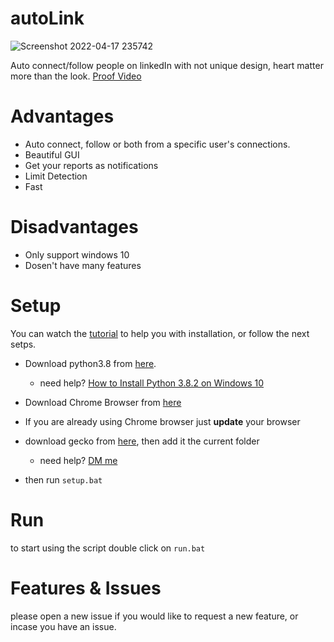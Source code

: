 # autoLink
![Screenshot 2022-04-17 235742](https://user-images.githubusercontent.com/98477272/163732126-8d32c4f7-3e59-4d66-80e1-83acea41d635.png)

Auto connect/follow people on linkedIn with not unique design, heart matter more than the look.
[Proof Video](https://youtu.be/r0eRCAE94_8)

# Advantages 
- Auto connect, follow or both from a specific user's connections.
- Beautiful GUI
- Get your reports as notifications
- Limit Detection
- Fast

# Disadvantages
- Only support windows 10
- Dosen't have many features

# Setup
You can watch the [tutorial](https://www.youtube.com/watch?v=dQw4w9WgXcQ) to help you with installation, or follow the next setps.

- Download python3.8 from [here](https://www.python.org/ftp/python/3.8.0/python-3.8.0.exe).
    - need help? [How to Install Python 3.8.2 on Windows 10](https://www.youtube.com/watch?v=UvcQlPZ8ecA)

- Download Chrome Browser from [here](https://www.google.com/chrome/)
- If you are already using Chrome browser just **update** your browser
- download gecko from [here](https://chromedriver.chromium.org/downloads), then add it the current folder
    - need help? [DM me](https://www.linkedin.com/in/jawadpy/)

- then run `setup.bat`

# Run
to start using the script double click on `run.bat`

# Features & Issues
please open a new issue if you would like to request a new feature, or incase you have an issue.
